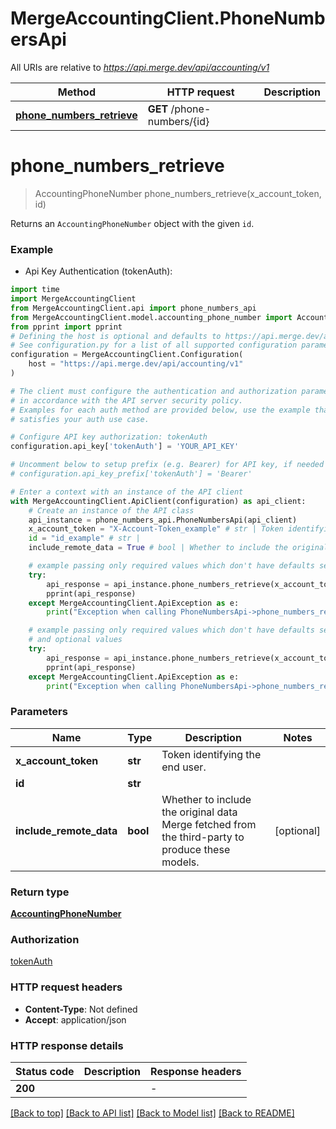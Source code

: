 # MergeAccountingClient.PhoneNumbersApi

All URIs are relative to *https://api.merge.dev/api/accounting/v1*

Method | HTTP request | Description
------------- | ------------- | -------------
[**phone_numbers_retrieve**](PhoneNumbersApi.md#phone_numbers_retrieve) | **GET** /phone-numbers/{id} | 


# **phone_numbers_retrieve**
> AccountingPhoneNumber phone_numbers_retrieve(x_account_token, id)



Returns an `AccountingPhoneNumber` object with the given `id`.

### Example

* Api Key Authentication (tokenAuth):
```python
import time
import MergeAccountingClient
from MergeAccountingClient.api import phone_numbers_api
from MergeAccountingClient.model.accounting_phone_number import AccountingPhoneNumber
from pprint import pprint
# Defining the host is optional and defaults to https://api.merge.dev/api/accounting/v1
# See configuration.py for a list of all supported configuration parameters.
configuration = MergeAccountingClient.Configuration(
    host = "https://api.merge.dev/api/accounting/v1"
)

# The client must configure the authentication and authorization parameters
# in accordance with the API server security policy.
# Examples for each auth method are provided below, use the example that
# satisfies your auth use case.

# Configure API key authorization: tokenAuth
configuration.api_key['tokenAuth'] = 'YOUR_API_KEY'

# Uncomment below to setup prefix (e.g. Bearer) for API key, if needed
# configuration.api_key_prefix['tokenAuth'] = 'Bearer'

# Enter a context with an instance of the API client
with MergeAccountingClient.ApiClient(configuration) as api_client:
    # Create an instance of the API class
    api_instance = phone_numbers_api.PhoneNumbersApi(api_client)
    x_account_token = "X-Account-Token_example" # str | Token identifying the end user.
    id = "id_example" # str | 
    include_remote_data = True # bool | Whether to include the original data Merge fetched from the third-party to produce these models. (optional)

    # example passing only required values which don't have defaults set
    try:
        api_response = api_instance.phone_numbers_retrieve(x_account_token, id)
        pprint(api_response)
    except MergeAccountingClient.ApiException as e:
        print("Exception when calling PhoneNumbersApi->phone_numbers_retrieve: %s\n" % e)

    # example passing only required values which don't have defaults set
    # and optional values
    try:
        api_response = api_instance.phone_numbers_retrieve(x_account_token, id, include_remote_data=include_remote_data)
        pprint(api_response)
    except MergeAccountingClient.ApiException as e:
        print("Exception when calling PhoneNumbersApi->phone_numbers_retrieve: %s\n" % e)
```


### Parameters

Name | Type | Description  | Notes
------------- | ------------- | ------------- | -------------
 **x_account_token** | **str**| Token identifying the end user. |
 **id** | **str**|  |
 **include_remote_data** | **bool**| Whether to include the original data Merge fetched from the third-party to produce these models. | [optional]

### Return type

[**AccountingPhoneNumber**](AccountingPhoneNumber.md)

### Authorization

[tokenAuth](../README.md#tokenAuth)

### HTTP request headers

 - **Content-Type**: Not defined
 - **Accept**: application/json


### HTTP response details
| Status code | Description | Response headers |
|-------------|-------------|------------------|
**200** |  |  -  |

[[Back to top]](#) [[Back to API list]](../README.md#documentation-for-api-endpoints) [[Back to Model list]](../README.md#documentation-for-models) [[Back to README]](../README.md)

